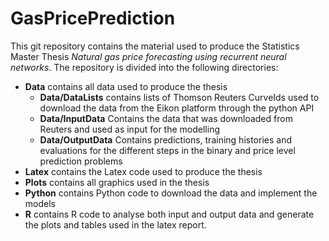# GasPricePrediction
This git repository contains the material used to produce the Statistics Master Thesis *Natural gas price forecasting using recurrent neural networks*.
The repository is divided into the following directories:
* **Data** contains all data used to produce the thesis
	* **Data/DataLists** contains lists of Thomson Reuters CurveIds used to download the data from the Eikon platform through the python API
	* **Data/InputData** Contains the data that was downloaded from Reuters and used as input for the modelling
	* **Data/OutputData** Contains predictions, training histories and evaluations for the different steps in the binary and price level prediction problems
* **Latex** contains the Latex code used to produce the thesis
* **Plots** contains all graphics used in the thesis
* **Python** contains Python code to download the data and implement the models
* **R** contains R code to analyse both input and output data and generate the plots and tables used in the latex report.
